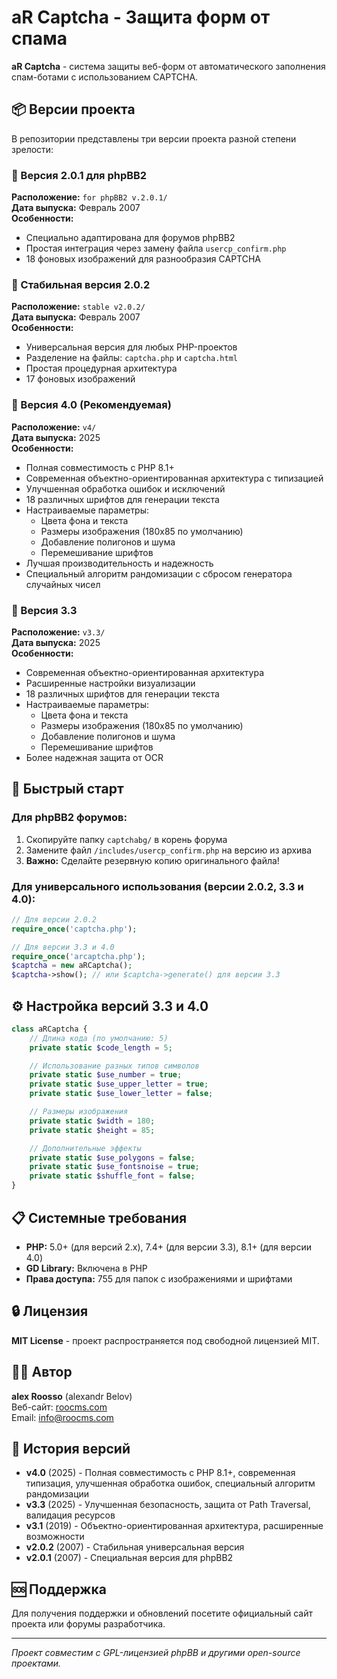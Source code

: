 # aR Captcha - Защита форм от спама

**aR Captcha** - система защиты веб-форм от автоматического заполнения спам-ботами с использованием CAPTCHA.

## 📦 Версии проекта

В репозитории представлены три версии проекта разной степени зрелости:

### 🔸 Версия 2.0.1 для phpBB2
**Расположение:** `for phpBB2 v.2.0.1/`  
**Дата выпуска:** Февраль 2007  
**Особенности:**
- Специально адаптирована для форумов phpBB2
- Простая интеграция через замену файла `usercp_confirm.php`
- 18 фоновых изображений для разнообразия CAPTCHA

### 🔸 Стабильная версия 2.0.2
**Расположение:** `stable v2.0.2/`  
**Дата выпуска:** Февраль 2007  
**Особенности:**
- Универсальная версия для любых PHP-проектов
- Разделение на файлы: `captcha.php` и `captcha.html`
- Простая процедурная архитектура
- 17 фоновых изображений

### 🔸 Версия 4.0 (Рекомендуемая)
**Расположение:** `v4/`  
**Дата выпуска:** 2025  
**Особенности:**
- Полная совместимость с PHP 8.1+
- Современная объектно-ориентированная архитектура с типизацией
- Улучшенная обработка ошибок и исключений
- 18 различных шрифтов для генерации текста
- Настраиваемые параметры:
  - Цвета фона и текста
  - Размеры изображения (180x85 по умолчанию)
  - Добавление полигонов и шума
  - Перемешивание шрифтов
- Лучшая производительность и надежность
- Специальный алгоритм рандомизации с сбросом генератора случайных чисел

### 🔸 Версия 3.3
**Расположение:** `v3.3/`  
**Дата выпуска:** 2025  
**Особенности:**
- Современная объектно-ориентированная архитектура
- Расширенные настройки визуализации
- 18 различных шрифтов для генерации текста
- Настраиваемые параметры:
  - Цвета фона и текста
  - Размеры изображения (180x85 по умолчанию)
  - Добавление полигонов и шума
  - Перемешивание шрифтов
- Более надежная защита от OCR

## 🚀 Быстрый старт

### Для phpBB2 форумов:
1. Скопируйте папку `captchabg/` в корень форума
2. Замените файл `/includes/usercp_confirm.php` на версию из архива
3. **Важно:** Сделайте резервную копию оригинального файла!

### Для универсального использования (версии 2.0.2, 3.3 и 4.0):
```php
// Для версии 2.0.2
require_once('captcha.php');

// Для версии 3.3 и 4.0
require_once('arcaptcha.php');
$captcha = new aRCaptcha();
$captcha->show(); // или $captcha->generate() для версии 3.3
```

## ⚙️ Настройка версий 3.3 и 4.0

```php
class aRCaptcha {
    // Длина кода (по умолчанию: 5)
    private static $code_length = 5;

    // Использование разных типов символов
    private static $use_number = true;
    private static $use_upper_letter = true;
    private static $use_lower_letter = false;

    // Размеры изображения
    private static $width = 180;
    private static $height = 85;

    // Дополнительные эффекты
    private static $use_polygons = false;
    private static $use_fontsnoise = true;
    private static $shuffle_font = false;
}
```

## 📋 Системные требования

- **PHP:** 5.0+ (для версий 2.x), 7.4+ (для версии 3.3), 8.1+ (для версии 4.0)
- **GD Library:** Включена в PHP
- **Права доступа:** 755 для папок с изображениями и шрифтами

## 🔒 Лицензия

**MIT License** - проект распространяется под свободной лицензией MIT.

## 👨‍💻 Автор

**alex Roosso** (alexandr Belov)  
Веб-сайт: [roocms.com](http://www.roocms.com)  
Email: info@roocms.com

## 📝 История версий

- **v4.0** (2025) - Полная совместимость с PHP 8.1+, современная типизация, улучшенная обработка ошибок, специальный алгоритм рандомизации
- **v3.3** (2025) - Улучшенная безопасность, защита от Path Traversal, валидация ресурсов
- **v3.1** (2019) - Объектно-ориентированная архитектура, расширенные возможности
- **v2.0.2** (2007) - Стабильная универсальная версия
- **v2.0.1** (2007) - Специальная версия для phpBB2

## 🆘 Поддержка

Для получения поддержки и обновлений посетите официальный сайт проекта или форумы разработчика.

---

*Проект совместим с GPL-лицензией phpBB и другими open-source проектами.*
